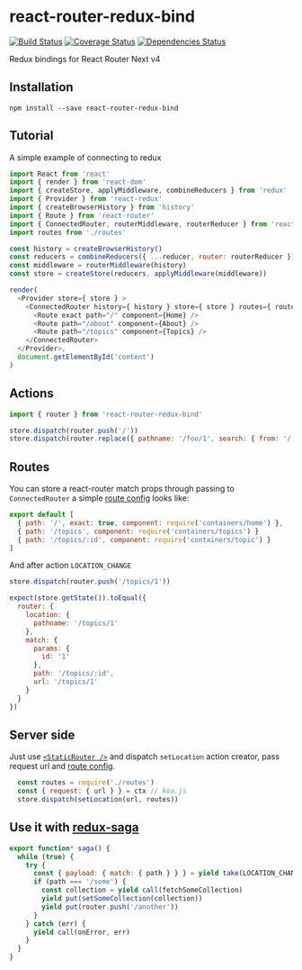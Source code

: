 # react-router-redux-bind

[![Build Status](https://travis-ci.org/MaxSvargal/react-router-redux-bind.svg?branch=master)](https://travis-ci.org/MaxSvargal/react-router-redux-bind)
[![Coverage Status](https://coveralls.io/repos/github/MaxSvargal/react-router-redux-bind/badge.svg?branch=master)](https://coveralls.io/github/MaxSvargal/react-router-redux-bind?branch=master)
[![Dependencies Status](https://david-dm.org/MaxSvargal/react-router-redux-bind.svg)](https://david-dm.org/MaxSvargal/react-router-redux-bind)

Redux bindings for React Router Next v4

## Installation
`npm install --save react-router-redux-bind`


## Tutorial
A simple example of connecting to redux

```javascript
import React from 'react'
import { render } from 'react-dom'
import { createStore, applyMiddleware, combineReducers } from 'redux'
import { Provider } from 'react-redux'
import { createBrowserHistory } from 'history'
import { Route } from 'react-router'
import { ConnectedRouter, routerMiddleware, routerReducer } from 'react-router-redux-bind'
import routes from './routes'

const history = createBrowserHistory()
const reducers = combineReducers({ ...reducer, router: routerReducer })
const middleware = routerMiddleware(history)
const store = createStore(reducers, applyMiddleware(middleware))

render(
  <Provider store={ store } >
    <ConnectedRouter history={ history } store={ store } routes={ routes } >
      <Route exact path="/" component={Home} />
      <Route path="/about" component={About} />
      <Route path="/topics" component={Topics} />
    </ConnectedRouter>
  </Provider>,
  document.getElementById('content')
)
```

## Actions
```javascript
import { router } from 'react-router-redux-bind'

store.dispatch(router.push('/'))
store.dispatch(router.replace({ pathname: '/foo/1', search: { from: '/' } }))
```

## Routes
You can store a react-router match props through passing to `ConnectedRouter` a simple [route config](https://github.com/ReactTraining/react-router/blob/v4/packages/react-router-website/modules/examples/RouteConfig.js) looks like:

```javascript
export default [
  { path: '/', exact: true, component: require('containers/home') },
  { path: '/topics', component: require('containers/topics') }
  { path: '/topics/:id', component: require('containers/topic') }
]
```

And after action `LOCATION_CHANGE`
```javascript
store.dispatch(router.push('/topics/1'))

expect(store.getState()).toEqual({
  router: {
    location: {
      pathname: '/topics/1'
    },
    match: {
      params: {
        id: '1'
      },
      path: '/topics/:id',
      url: '/topics/1'
    }
  }
})
```

## Server side
Just use [`<StaticRouter />`](https://reacttraining.com/react-router/#staticrouter) and dispatch `setLocation` action creator, pass request url and [route config](https://github.com/ReactTraining/react-router/blob/v4/packages/react-router-website/modules/examples/RouteConfig.js).

```javascript
  const routes = require('./routes')
  const { request: { url } } = ctx // koa.js
  store.dispatch(setLocation(url, routes))
```


## Use it with [redux-saga](https://github.com/redux-saga/redux-saga)

```javascript
export function* saga() {
  while (true) {
    try {
      const { payload: { match: { path } } } = yield take(LOCATION_CHANGE)
      if (path === '/some') {
        const collection = yield call(fetchSomeCollection)
        yield put(setSomeCollection(collection))
        yield put(router.push('/another'))
      }
    } catch (err) {
      yield call(onError, err)
    }
  }
}
```
